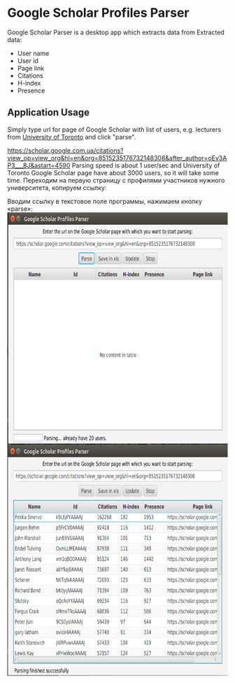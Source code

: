# Google Scholar Profiles Parser

Google Scholar Parser is a desktop app which extracts data from []()
Extracted data:
* User name
* User id
* Page link
* Citations
* H-index
* Presence

## Application Usage

Simply type url for page of Google Scholar with list of users, e.g. lecturers from
[University of Toronto](https://scholar.google.com/citations?view_op=view_org&hl=en&org=8515235176732148308) and click "parse".

https://scholar.google.com.ua/citations?view_op=view_org&hl=en&org=8515235176732148308&after_author=oEy3AP3___8J&astart=4590
Parsing speed is about 1 user/sec and University of Toronto Google Scholar page have about 3000 users, so it will take some time.
Переходим на первую страницу с профилями участников нужного университета, копируем ссылку:

Вводим ссылку в текстовое поле программы, нажимаем кнопку «parse»:
<a href="url"><img src="https://github.com/VladNamik/ScholarParser/blob/master/screenshots/on_parsing.png?raw=true" align="center" height="529" width="753"></a>
<a href="url"><img src="https://github.com/VladNamik/ScholarParser/blob/master/screenshots/parsing_finished.png?raw=true" align="center" height="529" width="753"></a>

